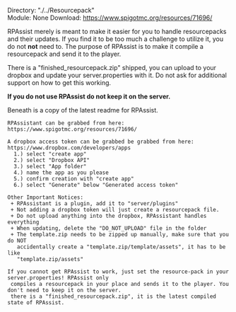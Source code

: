Directory: "./../Resourcepack"  
Module: None
Download: https://www.spigotmc.org/resources/71696/

RPAssist merely is meant to make it easier for you to handle resourcepacks and their updates. If you find it to be too much a challenge to utilize it, you do not **not** need to. The purpose of RPAssist is to make it compile a resourcepack and send it to the player.

There is a "finished_resourcepack.zip" shipped, you can upload to your dropbox and update your server.properties with it. Do not ask for additional support on how to get this working.

**If you do not use RPAssist do not keep it on the server.**

Beneath is a copy of the latest readme for RPAssist.

```
RPAssistant can be grabbed from here: https://www.spigotmc.org/resources/71696/ 

A dropbox access token can be grabbed be grabbed from here: https://www.dropbox.com/developers/apps
  1.) select "create app"
  2.) select "Dropbox API"
  3.) select "App folder"
  4.) name the app as you please
  5.) confirm creation with "create app"
  6.) select "Generate" below "Generated access token"

Other Important Notices:
 + RPAssistant is a plugin, add it to "server/plugins"
 + Not adding a dropbox token will just create a resourcepack file.
 + Do not upload anything into the dropbox, RPAssistant handles everything
 + When updating, delete the "DO_NOT_UPLOAD" file in the folder
 + The template.zip needs to be zipped up manually, make sure that you do NOT
   accidentally create a "template.zip/template/assets", it has to be like 
   "template.zip/assets"

If you cannot get RPAssist to work, just set the resource-pack in your server.properties! RPAssist only
 compiles a resourcepack in your place and sends it to the player. You don't need to keep it on the server.
 there is a "finished_resourcepack.zip", it is the latest compiled state of RPAssist.
```